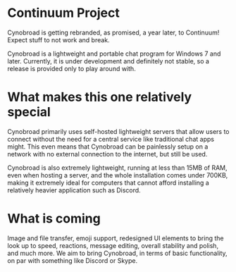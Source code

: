 # Continuum Project

Cynobroad is getting rebranded, as promised, a year later, to Continuum! Expect stuff to not work and break.

Cynobroad is a lightweight and portable chat program for Windows 7 and later. Currently, it is under development and definitely not stable, so a release is provided only to play around with.

# What makes this one relatively special

Cynobroad primarily uses self-hosted lightweight servers that allow users to connect without the need for a central service like traditional chat apps might. This even means that Cynobroad can be painlessly setup on a network with no external connection to the internet, but still be used.

Cynobroad is also extremely lightweight, running at less than 15MB of RAM, even when hosting a server, and the whole installation comes under 700KB, making it extremely ideal for computers that cannot afford installing a relatively heavier application such as Discord.

# What is coming

Image and file transfer, emoji support, redesigned UI elements to bring the look up to speed, reactions, message editing, overall stability and polish, and much more. We aim to bring Cynobroad, in terms of basic functionality, on par with something like Discord or Skype.
